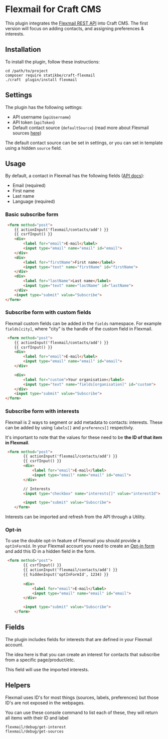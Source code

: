 # Flexmail for Craft CMS

This plugin integrates the [Flexmail REST API](https://api.flexmail.eu/documentation/#overview) into Craft CMS. The first version will focus on adding contacts, and assigning preferences & interests.

## Installation

To install the plugin, follow these instructions:

```console
cd /path/to/project
composer require statikbe/craft-flexmail
./craft  plugin/install flexmail
```

## Settings
The plugin has the following settings:
- API username (`apiUsername`)
- API token (`apiToken`)
- Default contact source (`defaultSource`) (read more about Flexmail sources [here](https://en.support.flexmail.eu/article/291-about-sources))

The default contact source can be set in settings, or you can set in template using a hidden ``source`` field.

## Usage

By default, a contact in Flexmail has the following fields ([API docs](https://api.flexmail.eu/documentation/#post-/contacts)):
- Email (required)
- First name
- Last name
- Language (required)


### Basic subscribe form
`````html
 <form method="post">
    {{ actionInput('flexmail/contacts/add') }}
    {{ csrfInput() }}
    <div>
        <label for="email">E-mail</label>
        <input type="email" name="email" id="email">
    </div>
    <div>
        <label for="firstName">First name</label>
        <input type="text" name="firstName" id="firstName">
    </div>
    <div>
        <label for="lastName">Last name</label>
        <input type="text" name="lastName" id="lastName">
    </div>
    <input type="submit" value="Subscribe">
</form>

`````

### Subscribe form with custom fields
Flexmail custom fields can be added in the ``fields`` namespace. 
For example ``fields[city]``, where "city" is the handle of the custom field in Flexmail.

`````html
 <form method="post">
    {{ actionInput('flexmail/contacts/add') }}
    {{ csrfInput() }}
    <div>
        <label for="email">E-mail</label>
        <input type="email" name="email" id="email">
    </div>

    <div>
        <label for="custom">Your organisation</label>
        <input type="text" name="fields[organisation]" id="custom">
    </div>
    <input type="submit" value="Subscribe">
</form>
`````

### Subscribe form with  interests
Flexmail is 2 ways to segment or add metadata to contacts: interests.
These can be added by using ``labels[]`` and ``preferencs[]`` respectivly. 

It's important to note that the values for these need to be **the ID of that item in Flexmail**.

`````html
 <form method="post">
        {{ actionInput('flexmail/contacts/add') }}
        {{ csrfInput() }}
        <div>
            <label for="email">E-mail</label>
            <input type="email" name="email" id="email">
        </div>

        // Interests
        <input type="checkbox" name="interests[]" value="interestId">

        <input type="submit" value="Subscribe">
    </form>
`````

Interests can be imported and refresh from the API through a Utility.

### Opt-in
To use the double opt-in feature of Flexmail you should provide a ``optInFormId``. In your Flexmail account you need to create an [Opt-in form](https://app.flexmail.eu/forms/optin) and add this ID in a hidden field in the form.

`````html
 <form method="post">
        {{ csrfInput() }}
        {{ actionInput('flexmail/contacts/add') }}
        {{ hiddenInput('optInFormId', 1234) }}
    
        <div>
            <label for="email">E-mail</label>
            <input type="email" name="email" id="email">
        </div>

        <input type="submit" value="Subscribe">
    </form>
`````

## Fields

The plugin includes fields for interests that are defined in your Flexmail account.

The idea here is that you can create an interest for contacts that subscribe from a specific page/product/etc.

This field will use the imported interests.

## Helpers

Flexmail uses ID's for most things (sources, labels, preferences) but those ID's are not exposed in the webpages.

You can use these console command to list each of these, they will return all items with their ID and label

    flexmail/debug/get-interest
    flexmail/debug/get-sources